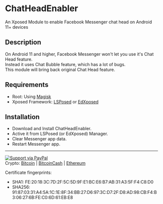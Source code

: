 ChatHeadEnabler
===============

An Xposed Module to enable Facebook Messenger chat head on Android 11+ devices


Description
-----------

On Android 11 and higher, Facebook Messenger won't let you use it's Chat Head feature.  
Instead it uses Chat Bubble feature, which has a lot of bugs.  
This module will bring back original Chat Head feature.


Requirements
------------

- Root: Using [Magisk](https://github.com/topjohnwu/Magisk)
- Xposed Framework: [LSPosed](https://github.com/LSPosed/LSPosed) or [EdXposed](https://github.com/ElderDrivers/EdXposed)


Installation
------------

- Download and Install ChatHeadEnabler.
- Active it from LSPosed (or EdXposed) Manager.
- Clear Messenger app data.
- Restart Messenger app.

------------

[![Support via PayPal](https://cdn.rawgit.com/twolfson/paypal-github-button/1.0.0/dist/button.svg)](https://www.paypal.me/N3onOrbit/)  
Crypto: [Bitcoin](https://explorer.bitcoin.com/btc/address/bc1qha53u7h4wed5h4z5mt9t4shfgf66vsy79v55qn) | [BitcoinCash](https://explorer.bitcoin.com/bch/address/bitcoincash:qpyk0wzc2syqg39msnjyg44z4qz9h34upyws7edefm) | [Ethereum](https://etherscan.io/address/0xe92961cc77c3195b8d493fF77aa7425FB9B253D8)  


Certificate fingerprints:

- SHA1: FE:20:18:3C:7D:2F:5C:5D:9F:E1:BC:E6:B7:AB:31:A3:5F:F4:C8:D0
- SHA256: 91:87:03:31:A4:5A:1C:1E:8F:34:BB:27:D6:97:3C:D7:2F:D8:AD:98:CB:F4:B3:06:27:6B:FE:C0:6D:61:EB:E8
